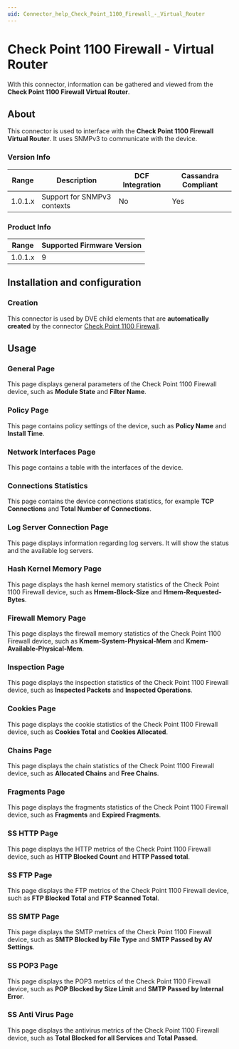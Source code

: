 ```yaml
---
uid: Connector_help_Check_Point_1100_Firewall_-_Virtual_Router
---
```


# Check Point 1100 Firewall - Virtual Router

With this connector, information can be gathered and viewed from the **Check Point 1100 Firewall Virtual Router**.

## About

This connector is used to interface with the **Check Point 1100 Firewall Virtual Router**. It uses SNMPv3 to communicate with the device.

### Version Info

| **Range** | **Description**             | **DCF Integration** | **Cassandra Compliant** |
|------------------|-----------------------------|---------------------|-------------------------|
| 1.0.1.x          | Support for SNMPv3 contexts | No                  | Yes                     |

### Product Info

| Range | Supported Firmware Version |
|------------------|-----------------------------|
| 1.0.1.x          | 9                           |

## Installation and configuration

### Creation

This connector is used by DVE child elements that are **automatically created** by the connector [Check Point 1100 Firewall](xref:Connector_help_Check_Point_1100_Firewall).

## Usage

### General Page

This page displays general parameters of the Check Point 1100 Firewall device, such as **Module State** and **Filter Name**.

### Policy Page

This page contains policy settings of the device, such as **Policy Name** and **Install Time**.

### Network Interfaces Page

This page contains a table with the interfaces of the device.

### Connections Statistics

This page contains the device connections statistics, for example **TCP Connections** and **Total Number of Connections**.

### Log Server Connection Page

This page displays information regarding log servers. It will show the status and the available log servers.

### Hash Kernel Memory Page

This page displays the hash kernel memory statistics of the Check Point 1100 Firewall device, such as **Hmem-Block-Size** and **Hmem-Requested-Bytes**.

### Firewall Memory Page

This page displays the firewall memory statistics of the Check Point 1100 Firewall device, such as **Kmem-System-Physical-Mem** and **Kmem-Available-Physical-Mem**.

### Inspection Page

This page displays the inspection statistics of the Check Point 1100 Firewall device, such as **Inspected Packets** and **Inspected Operations**.

### Cookies Page

This page displays the cookie statistics of the Check Point 1100 Firewall device, such as **Cookies Total** and **Cookies Allocated**.

### Chains Page

This page displays the chain statistics of the Check Point 1100 Firewall device, such as **Allocated Chains** and **Free Chains**.

### Fragments Page

This page displays the fragments statistics of the Check Point 1100 Firewall device, such as **Fragments** and **Expired Fragments**.

### SS HTTP Page

This page displays the HTTP metrics of the Check Point 1100 Firewall device, such as **HTTP Blocked Count** and **HTTP Passed total**.

### SS FTP Page

This page displays the FTP metrics of the Check Point 1100 Firewall device, such as **FTP Blocked Total** and **FTP Scanned Total**.

### SS SMTP Page

This page displays the SMTP metrics of the Check Point 1100 Firewall device, such as **SMTP Blocked by File Type** and **SMTP Passed by AV Settings**.

### SS POP3 Page

This page displays the POP3 metrics of the Check Point 1100 Firewall device, such as **POP Blocked by Size Limit** and **SMTP Passed by Internal Error**.

### SS Anti Virus Page

This page displays the antivirus metrics of the Check Point 1100 Firewall device, such as **Total Blocked for all Services** and **Total Passed**.
